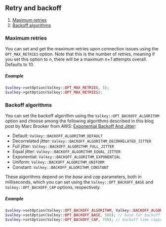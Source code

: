 ## Retry and backoff

1. [Maximum retries](#maximum-retries)
1. [Backoff algorithms](#backoff-algorithms)

### Maximum retries
You can set and get the maximum retries upon connection issues using the `OPT_MAX_RETRIES` option. Note that this is the number of _retries_, meaning if you set this option to _n_, there will be a maximum _n+1_ attempts overall. Defaults to 10.

##### *Example*

```php
$valkey->setOption(Valkey::OPT_MAX_RETRIES, 5);
$valkey->getOption(Valkey::OPT_MAX_RETRIES);
```

### Backoff algorithms
You can set the backoff algorithm using the `Valkey::OPT_BACKOFF_ALGORITHM` option and choose among the following algorithms described in this blog post by Marc Brooker from AWS: [Exponential Backoff And Jitter](https://aws.amazon.com/blogs/architecture/exponential-backoff-and-jitter):

* Default: `Valkey::BACKOFF_ALGORITHM_DEFAULT`
* Decorrelated jitter: `Valkey::BACKOFF_ALGORITHM_DECORRELATED_JITTER`
* Full jitter: `Valkey::BACKOFF_ALGORITHM_FULL_JITTER`
* Equal jitter: `Valkey::BACKOFF_ALGORITHM_EQUAL_JITTER`
* Exponential: `Valkey::BACKOFF_ALGORITHM_EXPONENTIAL`
* Uniform: `Valkey::BACKOFF_ALGORITHM_UNIFORM`
* Constant: `Valkey::BACKOFF_ALGORITHM_CONSTANT`

These algorithms depend on the _base_ and _cap_ parameters, both in milliseconds, which you can set using the `Valkey::OPT_BACKOFF_BASE` and `Valkey::OPT_BACKOFF_CAP` options, respectively.

##### *Example*

```php
$valkey->setOption(Valkey::OPT_BACKOFF_ALGORITHM, Valkey::BACKOFF_ALGORITHM_DECORRELATED_JITTER);
$valkey->setOption(Valkey::OPT_BACKOFF_BASE, 500); // base for backoff computation: 500ms
$valkey->setOption(Valkey::OPT_BACKOFF_CAP, 750); // backoff time capped at 750ms
```